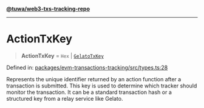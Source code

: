 [**@tuwa/web3-txs-tracking-repo**](../../../README.md)

***

# ActionTxKey

> **ActionTxKey** = `Hex` \| [`GelatoTxKey`](GelatoTxKey.md)

Defined in: [packages/evm-transactions-tracking/src/types.ts:28](https://github.com/TuwaIO/web3-transactions-tracking/blob/b90304bc8064531937db86944c69f0931d7db871/packages/evm-transactions-tracking/src/types.ts#L28)

Represents the unique identifier returned by an action function after a transaction is submitted.
This key is used to determine which tracker should monitor the transaction.
It can be a standard transaction hash or a structured key from a relay service like Gelato.
